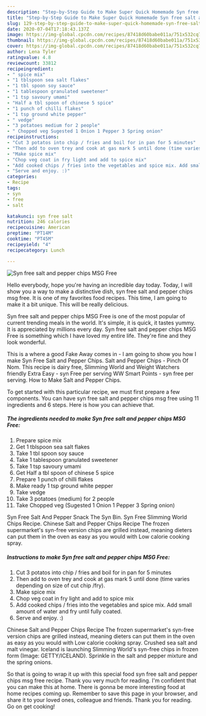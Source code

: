 ```yaml
---
description: "Step-by-Step Guide to Make Super Quick Homemade Syn free salt and pepper chips MSG Free"
title: "Step-by-Step Guide to Make Super Quick Homemade Syn free salt and pepper chips MSG Free"
slug: 129-step-by-step-guide-to-make-super-quick-homemade-syn-free-salt-and-pepper-chips-msg-free
date: 2020-07-04T17:18:43.137Z
image: https://img-global.cpcdn.com/recipes/87418d60babe011a/751x532cq70/syn-free-salt-and-pepper-chips-msg-free-recipe-main-photo.jpg
thumbnail: https://img-global.cpcdn.com/recipes/87418d60babe011a/751x532cq70/syn-free-salt-and-pepper-chips-msg-free-recipe-main-photo.jpg
cover: https://img-global.cpcdn.com/recipes/87418d60babe011a/751x532cq70/syn-free-salt-and-pepper-chips-msg-free-recipe-main-photo.jpg
author: Lena Tyler
ratingvalue: 4.8
reviewcount: 33812
recipeingredient:
- " spice mix"
- "1 tblspoon sea salt flakes"
- "1 tbl spoon soy sauce"
- "1 tablespoon granulated sweetener"
- "1 tsp savoury umami"
- "Half a tbl spoon of chinese 5 spice"
- "1 punch of chilli flakes"
- "1 tsp ground white pepper"
- " vedge"
- "3 potatoes medium for 2 people"
- " Chopped veg Sugested 1 Onion 1 Pepper 3 Spring onion"
recipeinstructions:
- "Cut 3 potatos into chip / fries and boil for in pan for 5 minutes"
- "Then add to oven trey and cook at gas mark 5 until done (time varies depending on size of cut chip /fry)."
- "Make spice mix"
- "Chop veg coat in fry light and add to spice mix"
- "Add cooked chips / fries into the vegetables and spice mix. Add small amount of water and fry until fully coated."
- "Serve and enjoy. :)"
categories:
- Recipe
tags:
- syn
- free
- salt

katakunci: syn free salt 
nutrition: 246 calories
recipecuisine: American
preptime: "PT14M"
cooktime: "PT45M"
recipeyield: "4"
recipecategory: Lunch

---
```



![Syn free salt and pepper chips MSG Free](https://img-global.cpcdn.com/recipes/87418d60babe011a/751x532cq70/syn-free-salt-and-pepper-chips-msg-free-recipe-main-photo.jpg)

Hello everybody, hope you're having an incredible day today. Today, I will show you a way to make a distinctive dish, syn free salt and pepper chips msg free. It is one of my favorites food recipes. This time, I am going to make it a bit unique. This will be really delicious.

Syn free salt and pepper chips MSG Free is one of the most popular of current trending meals in the world. It's simple, it is quick, it tastes yummy. It is appreciated by millions every day. Syn free salt and pepper chips MSG Free is something which I have loved my entire life. They're fine and they look wonderful.

This is a where a good Fake Away comes in - I am going to show you how I make Syn Free Salt and Pepper Chips. Salt and Pepper Chips - Pinch Of Nom. This recipe is dairy free, Slimming World and Weight Watchers friendly Extra Easy - syn Free per serving WW Smart Points - syn free per serving. How to Make Salt and Pepper Chips.


To get started with this particular recipe, we must first prepare a few components. You can have syn free salt and pepper chips msg free using 11 ingredients and 6 steps. Here is how you can achieve that.

<!--inarticleads1-->

##### The ingredients needed to make Syn free salt and pepper chips MSG Free:

1. Prepare  spice mix
1. Get 1 tblspoon sea salt flakes
1. Take 1 tbl spoon soy sauce
1. Take 1 tablespoon granulated sweetener
1. Take 1 tsp savoury umami
1. Get Half a tbl spoon of chinese 5 spice
1. Prepare 1 punch of chilli flakes
1. Make ready 1 tsp ground white pepper
1. Take  vedge
1. Take 3 potatoes (medium) for 2 people
1. Take  Chopped veg (Sugested 1 Onion 1 Pepper 3 Spring onion)


Syn Free Salt And Pepper Snack The Syn Bin. Syn Free Slimming World Chips Recipe. Chinese Salt and Pepper Chips Recipe The frozen supermarket&#39;s syn-free version chips are grilled instead, meaning dieters can put them in the oven as easy as you would with Low calorie cooking spray. 

<!--inarticleads2-->

##### Instructions to make Syn free salt and pepper chips MSG Free:

1. Cut 3 potatos into chip / fries and boil for in pan for 5 minutes
1. Then add to oven trey and cook at gas mark 5 until done (time varies depending on size of cut chip /fry).
1. Make spice mix
1. Chop veg coat in fry light and add to spice mix
1. Add cooked chips / fries into the vegetables and spice mix. Add small amount of water and fry until fully coated.
1. Serve and enjoy. :)


Chinese Salt and Pepper Chips Recipe The frozen supermarket&#39;s syn-free version chips are grilled instead, meaning dieters can put them in the oven as easy as you would with Low calorie cooking spray. Crushed sea salt and malt vinegar. Iceland is launching Slimming World&#39;s syn-free chips in frozen form (Image: GETTY/ICELAND). Sprinkle in the salt and pepper mixture and the spring onions. 

So that is going to wrap it up with this special food syn free salt and pepper chips msg free recipe. Thank you very much for reading. I'm confident that you can make this at home. There is gonna be more interesting food at home recipes coming up. Remember to save this page in your browser, and share it to your loved ones, colleague and friends. Thank you for reading. Go on get cooking!
